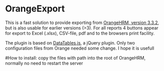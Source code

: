 # OrangeExport
This is a fast solution to provide  exporting from [OrangeHRM, version 3.3.2](http://www.orangehrm.com/), but is also usable for earlier versions (>3).
For all reports  4 buttons appear for export to Excel (.xlsx), CSV-file, pdf and to the browsers print facility.

The plugin is based on [DataTables.js](https://www.datatables.net/), a jQuery plugin. Only two configuration files from Orange needed some change. 
I hope it is usefull

#How to install:
copy the files with path into the root of OrangeHRM, normally no need to restart the server
